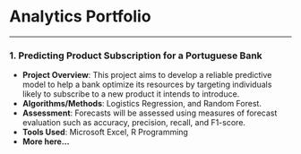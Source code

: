 # Analytics Portfolio
---
### 1. Predicting Product Subscription for a Portuguese Bank

- **Project Overview**: This project aims to develop a reliable predictive model to help a bank optimize its resources by targeting individuals likely to subscribe to a new product it intends to introduce.
- **Algorithms/Methods**: Logistics Regression, and Random Forest.
- **Assessment**: Forecasts will be assessed using measures of forecast evaluation such as accuracy, precision, recall, and F1-score.
- **Tools Used**: Microsoft Excel, R Programming
- **More here...**






